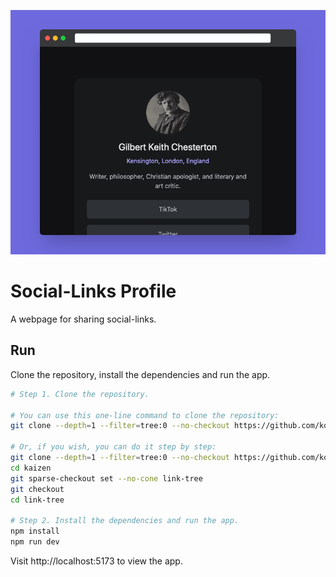 ![Cover](./.github/cover.png)

# Social-Links Profile

A webpage for sharing social-links. 

## Run
Clone the repository, install the dependencies and run the app.

```bash
# Step 1. Clone the repository.

# You can use this one-line command to clone the repository:
git clone --depth=1 --filter=tree:0 --no-checkout https://github.com/koushiki-dante/kaizen.git && cd kaizen && git sparse-checkout set --no-cone link-tree && git checkout && cd link-tree 

# Or, if you wish, you can do it step by step:
git clone --depth=1 --filter=tree:0 --no-checkout https://github.com/koushiki-dante/kaizen.git
cd kaizen
git sparse-checkout set --no-cone link-tree 
git checkout
cd link-tree

# Step 2. Install the dependencies and run the app.
npm install
npm run dev
```
Visit http://localhost:5173 to view the app.
